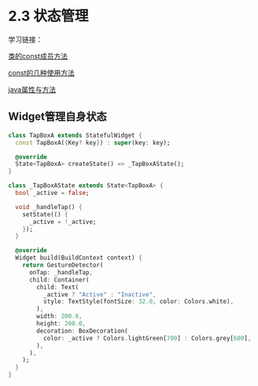 # 2.3 状态管理

学习链接：

[类的const成员方法](https://blog.csdn.net/weixin_39831546/article/details/81697846)

[const的几种使用方法](https://blog.csdn.net/firefly_2002/article/details/8044971)

[java属性与方法](https://blog.csdn.net/dragon3100/article/details/100674628)

## Widget管理自身状态

```dart
class TapBoxA extends StatefulWidget {
  const TapBoxA({Key? key}) : super(key: key);

  @override
  State<TapBoxA> createState() => _TapBoxAState();
}

class _TapBoxAState extends State<TapBoxA> {
  bool _active = false;

  void _handleTap() {
    setState(() {
      _active = !_active;
    });
  }

  @override
  Widget build(BuildContext context) {
    return GestureDetector(
      onTap: _handleTap,
      child: Container(
        child: Text(
          _active ? "Active" : "Inactive",
          style: TextStyle(fontSize: 32.0, color: Colors.white),
        ),
        width: 200.0,
        height: 200.0,
        decoration: BoxDecoration(
          color: _active ? Colors.lightGreen[700] : Colors.grey[600],
        ),
      ),
    );
  }
}
```

